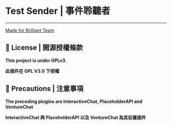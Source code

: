 # Test Sender | 事件聆聽者

---

[Made for Brilliant Team](https://discord.gg/5MHGpAFGEN "The Copyright of the entire source codes is owned by NCT-skyouo according to Article 10 the Copyright Law of the Republic of China.")

## 📃 License | 開源授權條款
**This project is under GPLv3.**

**此插件在 GPL V3.0 下授權**

## 🔴 Precautions | 注意事項
**The preceding plugins are InteractiveChat, PlaceholderAPI and VentureChat**

**InteractiveChat 與 PlaceholderAPI 以及 VentureChat 為其前置插件**


